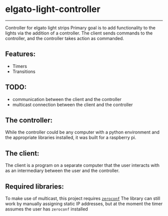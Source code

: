 # elgato-light-controller

---

Controller for elgato light strips
Primary goal is to add functionality to the lights via the addition of a controller.
The client sends commands to the controller, and the controller takes action as commanded.

## Features:

- Timers
- Transitions

## TODO:

- communication between the client and the controller
- multicast connection between the client and the controller

## The controller:

While the controller could be any computer with a python environment and the appropriate libraries installed,
it was built for a raspberry pi.

## The client:

The client is a program on a separate computer that the user interacts with as an intermediary between the user and the controller.


## Required libraries:

To make use of multicast, this project requires [`zeroconf`](https://python-zeroconf.readthedocs.io/en/latest/index.html)
The library can still work by manually assigning static IP addresses, but at the moment the timer assumes the user has `zeroconf` installed
